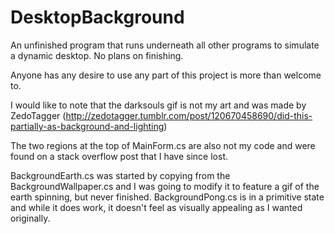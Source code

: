 # DesktopBackground
An unfinished program that runs underneath all other programs to simulate a dynamic desktop. No plans on finishing.

Anyone has any desire to use any part of this project is more than welcome to.

I would like to note that the darksouls gif is not my art and was made by ZedoTagger (http://zedotagger.tumblr.com/post/120670458690/did-this-partially-as-background-and-lighting)

The two regions at the top of MainForm.cs are also not my code and were found on a stack overflow post that I have since lost.

BackgroundEarth.cs was started by copying from the BackgroundWallpaper.cs and I was going to modify it to feature a gif of the earth spinning, but never finished.
BackgroundPong.cs is in a primitive state and while it does work, it doesn't feel as visually appealing as I wanted originally.
